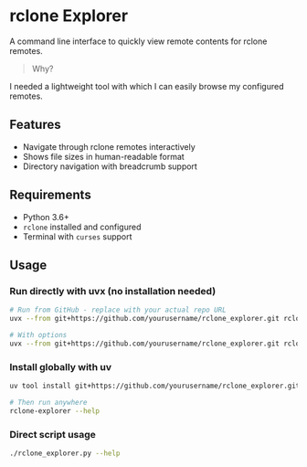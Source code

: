 # rclone Explorer

A command line interface to quickly view remote contents for rclone remotes.

> Why? 

I needed a lightweight tool with which I can easily browse my configured remotes. 

## Features

- Navigate through rclone remotes interactively
- Shows file sizes in human-readable format
- Directory navigation with breadcrumb support

## Requirements

- Python 3.6+
- `rclone` installed and configured
- Terminal with `curses` support

## Usage

### Run directly with uvx (no installation needed)

```bash
# Run from GitHub - replace with your actual repo URL
uvx --from git+https://github.com/yourusername/rclone_explorer.git rclone-explorer --help

# With options
uvx --from git+https://github.com/yourusername/rclone_explorer.git rclone-explorer --max-items 20 my_remote:/my/path
```

### Install globally with uv

```bash
uv tool install git+https://github.com/yourusername/rclone_explorer.git

# Then run anywhere
rclone-explorer --help
```

### Direct script usage

```bash
./rclone_explorer.py --help
```

